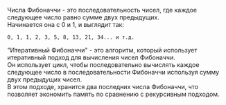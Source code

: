 Числа Фибоначчи - это последовательность чисел, где каждое следующее число равно сумме двух предыдущих.  
Начинается она с 0 и 1, и выглядит так: 
```text
0, 1, 1, 2, 3, 5, 8, 13, 21, 34... и т.д.
```

"Итеративный Фибоначчи" - это алгоритм, который использует итеративный подход для вычисления чисел Фибоначчи.  
Он использует цикл, чтобы последовательно вычислять каждое следующее число в последовательности Фибоначчи используя сумму двух предыдущих чисел.  
В этом подходе, хранится два последних числа Фибоначчи, что позволяет экономить память по сравнению с рекурсивным подходом.
